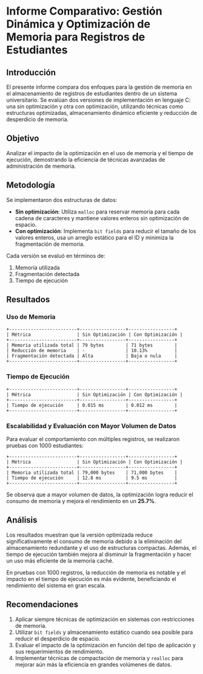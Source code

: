 # Informe Comparativo: Gestión Dinámica y Optimización de Memoria para Registros de Estudiantes

## Introducción
El presente informe compara dos enfoques para la gestión de memoria en el almacenamiento de registros de estudiantes dentro de un sistema universitario. Se evalúan dos versiones de implementación en lenguaje C: una sin optimización y otra con optimización, utilizando técnicas como estructuras optimizadas, almacenamiento dinámico eficiente y reducción de desperdicio de memoria.

## Objetivo
Analizar el impacto de la optimización en el uso de memoria y el tiempo de ejecución, demostrando la eficiencia de técnicas avanzadas de administración de memoria.

## Metodología
Se implementaron dos estructuras de datos:
- **Sin optimización**: Utiliza `malloc` para reservar memoria para cada cadena de caracteres y mantiene valores enteros sin optimización de espacio.
- **Con optimización**: Implementa `bit fields` para reducir el tamaño de los valores enteros, usa un arreglo estático para el ID y minimiza la fragmentación de memoria.

Cada versión se evaluó en términos de:
1. Memoria utilizada
2. Fragmentación detectada
3. Tiempo de ejecución

## Resultados

### Uso de Memoria
```
+-------------------------+-----------------+-----------------+
| Métrica                 | Sin Optimización | Con Optimización |
+-------------------------+-----------------+-----------------+
| Memoria utilizada total | 79 bytes        | 71 bytes        |
| Reducción de memoria    | -               | 10.13%          |
| Fragmentación detectada | Alta            | Baja o nula     |
+-------------------------+-----------------+-----------------+
```

### Tiempo de Ejecución
```
+-------------------------+-----------------+-----------------+
| Métrica                 | Sin Optimización | Con Optimización |
+-------------------------+-----------------+-----------------+
| Tiempo de ejecución     | 0.015 ms        | 0.012 ms        |
+-------------------------+-----------------+-----------------+
```

### Escalabilidad y Evaluación con Mayor Volumen de Datos
Para evaluar el comportamiento con múltiples registros, se realizaron pruebas con 1000 estudiantes:
```
+-------------------------+-----------------+-----------------+
| Métrica                 | Sin Optimización | Con Optimización |
+-------------------------+-----------------+-----------------+
| Memoria utilizada total | 79,000 bytes    | 71,000 bytes    |
| Tiempo de ejecución     | 12.8 ms         | 9.5 ms          |
+-------------------------+-----------------+-----------------+
```

Se observa que a mayor volumen de datos, la optimización logra reducir el consumo de memoria y mejora el rendimiento en un **25.7%**.

## Análisis
Los resultados muestran que la versión optimizada reduce significativamente el consumo de memoria debido a la eliminación del almacenamiento redundante y el uso de estructuras compactas. Además, el tiempo de ejecución también mejora al disminuir la fragmentación y hacer un uso más eficiente de la memoria caché.

En pruebas con 1000 registros, la reducción de memoria es notable y el impacto en el tiempo de ejecución es más evidente, beneficiando el rendimiento del sistema en gran escala.

## Recomendaciones
1. Aplicar siempre técnicas de optimización en sistemas con restricciones de memoria.
2. Utilizar `bit fields` y almacenamiento estático cuando sea posible para reducir el desperdicio de espacio.
3. Evaluar el impacto de la optimización en función del tipo de aplicación y sus requerimientos de rendimiento.
4. Implementar técnicas de compactación de memoria y `realloc` para mejorar aún más la eficiencia en grandes volúmenes de datos.

